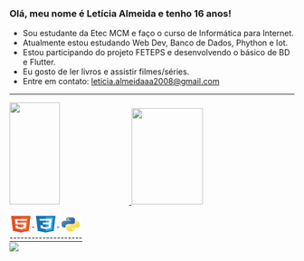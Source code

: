 ### Olá, meu nome é Letícia Almeida e tenho 16 anos!

- Sou estudante da Etec MCM e faço o curso de Informática para Internet.
- Atualmente estou estudando Web Dev, Banco de Dados, Phython e Iot.
- Estou participando do projeto FETEPS e desenvolvendo o básico de BD e Flutter.
- Eu gosto de ler livros e assistir filmes/séries.
- Entre em contato: leticia.almeidaaa2008@gmail.com
-------------------
<div>
  <a href="https://github.com/LeticiaAlmeida16">
  <img width="42%" height="180em" src="https://github-readme-stats.vercel.app/api?username=LeticiaAlmeida16&show_icons=true&theme=transparent">
  <img width="50%" height="170em" src="https://github-readme-stats.vercel.app/api/top-langs/?username=LeticiaAlmeida16&layout=compact">
</div>
<div style="display: inline_block"><br>
  <img align="center" alt="Rafa-HTML" height="30" width="40" src="https://raw.githubusercontent.com/devicons/devicon/master/icons/html5/html5-original.svg">
  <img align="center" alt="Rafa-CSS" height="30" width="40" src="https://raw.githubusercontent.com/devicons/devicon/master/icons/css3/css3-original.svg">
  <img align="center" alt="Rafa-Python" height="30" width="40" src="https://raw.githubusercontent.com/devicons/devicon/master/icons/python/python-original.svg">
</div>
--------------------

<div> 
  <a href="https://instagram.com/le.almeidan" target="_blank"><img src="https://img.shields.io/badge/-Instagram-%23E4405F?style=for-the-badge&logo=instagram&logoColor=white" target="_blank"></a>
</div>
